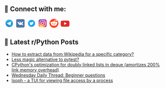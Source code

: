 ## 🔎 Connect with me:
[<img src="https://github.com/bullbesh/bullbesh/blob/main/images/Telegram.png" width="32" height="32" />](https://t.me/bullbesh)
[<img src="https://github.com/bullbesh/bullbesh/blob/main/images/VK.png" width="32" height="32" />](https://vk.com/bullbesh)
[<img src="https://github.com/bullbesh/bullbesh/blob/main/images/Twitter.png" width="32" height="32" />](https://twitter.com/bullbesh1)
[<img src="https://github.com/bullbesh/bullbesh/blob/main/images/Instagram.png" width="32" height="32" />](https://www.instagram.com/bullbesh)
[<img src="https://github.com/bullbesh/bullbesh/blob/main/images/Reddit.png" width="32" height="32" />](https://www.reddit.com/user/bullbesh)
[<img src="https://github.com/bullbesh/bullbesh/blob/main/images/YouTube.png" width="32" height="32" />](https://www.youtube.com/channel/UCtfjRs6uzgq5mfm8S06WTcg)

## 📕 Latest r/Python Posts
<!-- BLOG-POST-LIST:START -->
- [How to extract data from Wikipedia for a specific category?](https://www.reddit.com/r/Python/comments/1k5w65s/how_to_extract_data_from_wikipedia_for_a_specific/)
- [Less magic alternative to pytest?](https://www.reddit.com/r/Python/comments/1k5q6og/less_magic_alternative_to_pytest/)
- [CPython&#39;s optimization for doubly linked lists in deque &lpar;amortizes 200% link memory overhead&rpar;](https://www.reddit.com/r/Python/comments/1k5nxvt/cpythons_optimization_for_doubly_linked_lists_in/)
- [Wednesday Daily Thread: Beginner questions](https://www.reddit.com/r/Python/comments/1k5lh9f/wednesday_daily_thread_beginner_questions/)
- [lsoph - a TUI for viewing file access by a process](https://www.reddit.com/r/Python/comments/1k5kj23/lsoph_a_tui_for_viewing_file_access_by_a_process/)
<!-- BLOG-POST-LIST:END -->
